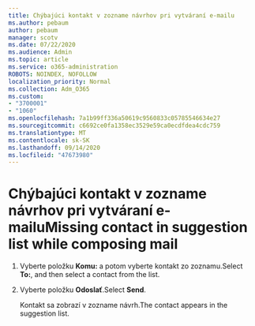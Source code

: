 ```yaml
---
title: Chýbajúci kontakt v zozname návrhov pri vytváraní e-mailu
ms.author: pebaum
author: pebaum
manager: scotv
ms.date: 07/22/2020
ms.audience: Admin
ms.topic: article
ms.service: o365-administration
ROBOTS: NOINDEX, NOFOLLOW
localization_priority: Normal
ms.collection: Adm_O365
ms.custom:
- "3700001"
- "1060"
ms.openlocfilehash: 7a1b99ff336a50619c9560833c05785546634e27
ms.sourcegitcommit: c6692ce0fa1358ec3529e59ca0ecdfdea4cdc759
ms.translationtype: MT
ms.contentlocale: sk-SK
ms.lasthandoff: 09/14/2020
ms.locfileid: "47673980"
---
```

# <a name="missing-contact-in-suggestion-list-while-composing-mail"></a><span data-ttu-id="99b08-102">Chýbajúci kontakt v zozname návrhov pri vytváraní e-mailu</span><span class="sxs-lookup"><span data-stu-id="99b08-102">Missing contact in suggestion list while composing mail</span></span>

1. <span data-ttu-id="99b08-103">Vyberte položku **Komu:** a potom vyberte kontakt zo zoznamu.</span><span class="sxs-lookup"><span data-stu-id="99b08-103">Select **To:**, and then select a contact from the list.</span></span>
2. <span data-ttu-id="99b08-104">Vyberte položku **Odoslať**.</span><span class="sxs-lookup"><span data-stu-id="99b08-104">Select **Send**.</span></span>

    <span data-ttu-id="99b08-105">Kontakt sa zobrazí v zozname návrh.</span><span class="sxs-lookup"><span data-stu-id="99b08-105">The contact appears in the suggestion list.</span></span>